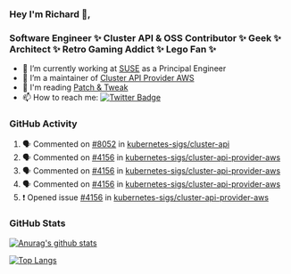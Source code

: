 ### Hey I'm Richard 👋, 

<h3 align="left">Software Engineer ✨ Cluster API & OSS Contributor ✨ Geek ✨ Architect ✨ Retro Gaming Addict ✨ Lego Fan ✨</h3>

- 🔭 I’m currently working at [SUSE](https://www.suse.com/) as a Principal Engineer
- 👯 I’m a maintainer of [Cluster API Provider AWS](https://github.com/kubernetes-sigs/cluster-api-provider-aws)
- 💬 I'm reading [Patch & Tweak](https://bjooks.com/products/patch-tweak-exploring-modular-synthesis)
- 📫 How to reach me: [![Twitter Badge](https://img.shields.io/badge/-@fruit_case-00acee?style=flat&logo=Twitter&logoColor=white)](https://twitter.com/intent/follow?screen_name=fruit_case "Follow on Twitter")

### GitHub Activity 

<!--START_SECTION:activity-->
1. 🗣 Commented on [#8052](https://github.com/kubernetes-sigs/cluster-api/issues/8052) in [kubernetes-sigs/cluster-api](https://github.com/kubernetes-sigs/cluster-api)
2. 🗣 Commented on [#4156](https://github.com/kubernetes-sigs/cluster-api-provider-aws/issues/4156) in [kubernetes-sigs/cluster-api-provider-aws](https://github.com/kubernetes-sigs/cluster-api-provider-aws)
3. 🗣 Commented on [#4156](https://github.com/kubernetes-sigs/cluster-api-provider-aws/issues/4156) in [kubernetes-sigs/cluster-api-provider-aws](https://github.com/kubernetes-sigs/cluster-api-provider-aws)
4. 🗣 Commented on [#4156](https://github.com/kubernetes-sigs/cluster-api-provider-aws/issues/4156) in [kubernetes-sigs/cluster-api-provider-aws](https://github.com/kubernetes-sigs/cluster-api-provider-aws)
5. ❗️ Opened issue [#4156](https://github.com/kubernetes-sigs/cluster-api-provider-aws/issues/4156) in [kubernetes-sigs/cluster-api-provider-aws](https://github.com/kubernetes-sigs/cluster-api-provider-aws)
<!--END_SECTION:activity-->

### GitHub Stats

[![Anurag's github stats](https://github-readme-stats.vercel.app/api?username=richardcase&count_private=true&show_icons=true)](https://github.com/anuraghazra/github-readme-stats)

[![Top Langs](https://github-readme-stats.vercel.app/api/top-langs/?username=richardcase&hide=html&layout=compact)](https://github.com/anuraghazra/github-readme-stats)
